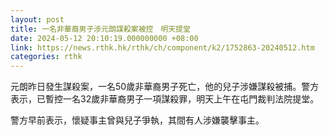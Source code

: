 ```yaml
---
layout: post
title: 一名非華裔男子涉元朗謀殺案被控　明天提堂
date: 2024-05-12 20:10:19.000000000 +08:00
link: https://news.rthk.hk/rthk/ch/component/k2/1752863-20240512.htm
categories: rthk
---
```


元朗昨日發生謀殺案，一名50歲非華裔男子死亡，他的兒子涉嫌謀殺被捕。警方表示，已暫控一名32歲非華裔男子一項謀殺罪，明天上午在屯門裁判法院提堂。 

警方早前表示，懷疑事主曾與兒子爭執，其間有人涉嫌襲擊事主。
